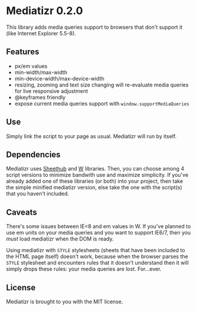 Mediatizr 0.2.0
===============

This library adds media queries support to browsers that don't support it (like Internet Explorer 5.5-8).

Features
--------

- px/em values
- min-width/max-width
- min-device-width/max-device-width
- resizing, zooming and text size changing will re-evaluate media queries for live responsive adjustment
- @keyframes friendly
- expose current media queries support with `window.supportMediaQueries`

Use
---

Simply link the script to your page as usual. Mediatizr will run by itself.

Dependencies
------------

Mediatizr uses [Sheethub](https://github.com/pyrsmk/Sheethub) and [W](https://github.com/pyrsmk/W) libraries. Then, you can choose among 4 script versions to minimize bandwith use and maximize simplicity. If you've already added one of these libraries (or both) into your project, then take the simple minified mediatizr version, else take the one with the script(s) that you haven't included.

Caveats
-------

There's some issues between IE<8 and em values in W. If you've planned to use em units on your media queries and you want to support IE6/7, then you _must_ load mediatizr when the DOM is ready.

Using mediatizr with `STYLE` stylesheets (sheets that have been included to the HTML page itself) doesn't work, because when the browser parses the `STYLE` stylesheet and encounters rules that it doesn't understand then it will simply drops these rules: your media queries are lost. For...ever.

License
-------

Mediatizr is brought to you with the MIT license.
